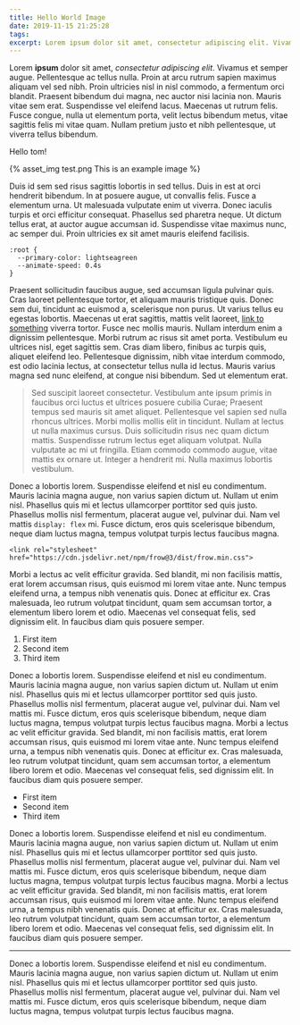 ```yaml
---
title: Hello World Image
date: 2019-11-15 21:25:28
tags:
excerpt: Lorem ipsum dolor sit amet, consectetur adipiscing elit. Vivamus et semper augue. Pellentesque ac tellus nulla. Proin at arcu rutrum sapien maximus aliquam vel sed nibh. Proin ultricies nisl in nisl commodo, a fermentum orci blandit. Praesent bibendum dui magna, nec auctor nisi lacinia non. Mauris vitae sem erat. Suspendisse vel eleifend lacus. Maecenas ut rutrum felis. Fusce congue, nulla ut elementum porta, velit lectus bibendum metus, vitae sagittis felis mi vitae quam. Nullam pretium justo et nibh pellentesque, ut viverra tellus bibendum. 
---
```


Lorem **ipsum** dolor sit amet, *consectetur adipiscing elit*. Vivamus et semper augue. Pellentesque ac tellus nulla. Proin at arcu rutrum sapien maximus aliquam vel sed nibh. Proin ultricies nisl in nisl commodo, a fermentum orci blandit. Praesent bibendum dui magna, nec auctor nisi lacinia non. Mauris vitae sem erat. Suspendisse vel eleifend lacus. Maecenas ut rutrum felis. Fusce congue, nulla ut elementum porta, velit lectus bibendum metus, vitae sagittis felis mi vitae quam. Nullam pretium justo et nibh pellentesque, ut viverra tellus bibendum.

Hello tom!

{% asset_img test.png This is an example image %}

Duis id sem sed risus sagittis lobortis in sed tellus. Duis in est at orci hendrerit bibendum. In at posuere augue, ut convallis felis. Fusce a elementum urna. Ut malesuada vulputate enim ut viverra. Donec iaculis turpis et orci efficitur consequat. Phasellus sed pharetra neque. Ut dictum tellus erat, at auctor augue accumsan id. Suspendisse vitae maximus nunc, ac semper dui. Proin ultricies ex sit amet mauris eleifend facilisis.

```
:root {
  --primary-color: lightseagreen
  --animate-speed: 0.4s
}
```

Praesent sollicitudin faucibus augue, sed accumsan ligula pulvinar quis. Cras laoreet pellentesque tortor, et aliquam mauris tristique quis. Donec sem dui, tincidunt ac euismod a, scelerisque non purus. Ut varius tellus eu egestas lobortis. Maecenas ut erat sagittis, mattis velit laoreet, [link to something](https://www.example.com) viverra tortor. Fusce nec mollis mauris. Nullam interdum enim a dignissim pellentesque. Morbi rutrum ac risus sit amet porta. Vestibulum eu ultrices nisl, eget sagittis sem. Cras diam libero, finibus ac turpis quis, aliquet eleifend leo. Pellentesque dignissim, nibh vitae interdum commodo, est odio lacinia lectus, at consectetur tellus nulla id lectus. Mauris varius magna sed nunc eleifend, at congue nisi bibendum. Sed ut elementum erat.

> Sed suscipit laoreet consectetur. Vestibulum ante ipsum primis in faucibus orci luctus et ultrices posuere cubilia Curae; Praesent tempus sed mauris sit amet aliquet. Pellentesque vel sapien sed nulla rhoncus ultrices. Morbi mollis mollis elit in tincidunt. Nullam at lectus ut nulla maximus cursus. Duis sollicitudin risus nec quam dictum mattis. Suspendisse rutrum lectus eget aliquam volutpat. Nulla vulputate ac mi ut fringilla. Etiam commodo commodo augue, vitae mattis ex ornare ut. Integer a hendrerit mi. Nulla maximus lobortis vestibulum.

Donec a lobortis lorem. Suspendisse eleifend et nisl eu condimentum. Mauris lacinia magna augue, non varius sapien dictum ut. Nullam ut enim nisl. Phasellus quis mi et lectus ullamcorper porttitor sed quis justo. Phasellus mollis nisl fermentum, placerat augue vel, pulvinar dui. Nam vel mattis `display: flex` mi. Fusce dictum, eros quis scelerisque bibendum, neque diam luctus magna, tempus volutpat turpis lectus faucibus magna. 

`<link rel="stylesheet" href="https://cdn.jsdelivr.net/npm/frow@3/dist/frow.min.css">`

Morbi a lectus ac velit efficitur gravida. Sed blandit, mi non facilisis mattis, erat lorem accumsan risus, quis euismod mi lorem vitae ante. Nunc tempus eleifend urna, a tempus nibh venenatis quis. Donec at efficitur ex. Cras malesuada, leo rutrum volutpat tincidunt, quam sem accumsan tortor, a elementum libero lorem et odio. Maecenas vel consequat felis, sed dignissim elit. In faucibus diam quis posuere semper.

1. First item
2. Second item
3. Third item

Donec a lobortis lorem. Suspendisse eleifend et nisl eu condimentum. Mauris lacinia magna augue, non varius sapien dictum ut. Nullam ut enim nisl. Phasellus quis mi et lectus ullamcorper porttitor sed quis justo. Phasellus mollis nisl fermentum, placerat augue vel, pulvinar dui. Nam vel mattis mi. Fusce dictum, eros quis scelerisque bibendum, neque diam luctus magna, tempus volutpat turpis lectus faucibus magna. Morbi a lectus ac velit efficitur gravida. Sed blandit, mi non facilisis mattis, erat lorem accumsan risus, quis euismod mi lorem vitae ante. Nunc tempus eleifend urna, a tempus nibh venenatis quis. Donec at efficitur ex. Cras malesuada, leo rutrum volutpat tincidunt, quam sem accumsan tortor, a elementum libero lorem et odio. Maecenas vel consequat felis, sed dignissim elit. In faucibus diam quis posuere semper.

- First item
- Second item
- Third item

Donec a lobortis lorem. Suspendisse eleifend et nisl eu condimentum. Mauris lacinia magna augue, non varius sapien dictum ut. Nullam ut enim nisl. Phasellus quis mi et lectus ullamcorper porttitor sed quis justo. Phasellus mollis nisl fermentum, placerat augue vel, pulvinar dui. Nam vel mattis mi. Fusce dictum, eros quis scelerisque bibendum, neque diam luctus magna, tempus volutpat turpis lectus faucibus magna. Morbi a lectus ac velit efficitur gravida. Sed blandit, mi non facilisis mattis, erat lorem accumsan risus, quis euismod mi lorem vitae ante. Nunc tempus eleifend urna, a tempus nibh venenatis quis. Donec at efficitur ex. Cras malesuada, leo rutrum volutpat tincidunt, quam sem accumsan tortor, a elementum libero lorem et odio. Maecenas vel consequat felis, sed dignissim elit. In faucibus diam quis posuere semper.

---

Donec a lobortis lorem. Suspendisse eleifend et nisl eu condimentum. Mauris lacinia magna augue, non varius sapien dictum ut. Nullam ut enim nisl. Phasellus quis mi et lectus ullamcorper porttitor sed quis justo. Phasellus mollis nisl fermentum, placerat augue vel, pulvinar dui. Nam vel mattis mi. Fusce dictum, eros quis scelerisque bibendum, neque diam luctus magna, tempus volutpat turpis lectus faucibus magna.